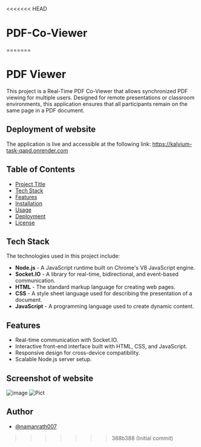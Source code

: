 <<<<<<< HEAD
# PDF-Co-Viewer
=======
# PDF Viewer

This project is a Real-Time PDF Co-Viewer that allows synchronized PDF viewing for multiple users. Designed for remote presentations or classroom environments, this application ensures that all participants remain on the same page in a PDF document.

## Deployment of website
The application is live and accessible at the following link:
https://kalvium-task-qapd.onrender.com

## Table of Contents
- [Project Title](#project-title)
- [Tech Stack](#tech-stack)
- [Features](#features)
- [Installation](#installation)
- [Usage](#usage)
- [Deployment](#deployment)
- [License](#license)

## Tech Stack
The technologies used in this project include:
- **Node.js** - A JavaScript runtime built on Chrome's V8 JavaScript engine.
- **Socket.IO** - A library for real-time, bidirectional, and event-based communication.
- **HTML** - The standard markup language for creating web pages.
- **CSS** - A style sheet language used for describing the presentation of a document.
- **JavaScript** - A programming language used to create dynamic content.

## Features
- Real-time communication with Socket.IO.
- Interactive front-end interface built with HTML, CSS, and JavaScript.
- Responsive design for cross-device compatibility.
- Scalable Node.js server setup.

## Screenshot of website
![image](https://github.com/user-attachments/assets/eac01612-fd5b-4361-bde7-6efd53ba0454)
![Pict](https://github.com/user-attachments/assets/f7b27fb3-bece-468f-bb12-70f31f9dc386)


## Author
- [@namanrath007](https://github.com/namanrath007)



>>>>>>> 388b388 (Initial commit)
